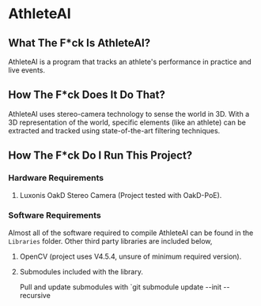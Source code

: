 # AthleteAI #


## What The F*ck Is AthleteAI? ## 

AthleteAI is a program that tracks an athlete's performance in practice and live events.


## How The F*ck Does It Do That? ##

AthleteAI uses stereo-camera technology to sense the world in 3D.
With a 3D representation of the world, specific elements (like an athlete) can be 
    extracted and tracked using state-of-the-art filtering techniques. 


## How The F*ck Do I Run This Project? ##


### Hardware Requirements ### 

1. Luxonis OakD Stereo Camera (Project tested with OakD-PoE).


### Software Requirements ###

Almost all of the software required to compile AthleteAI can be found in the `Libraries` folder.
Other third party libraries are included below,

1. OpenCV (project uses V4.5.4, unsure of minimum required version).


2. Submodules included with the library.

    Pull and update submodules with `git submodule update --init --recursive 

